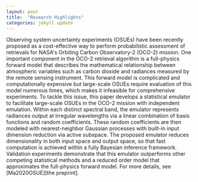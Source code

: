```yaml
---
layout: post
title:  "Research Highlights"
categories: jekyll update
---
```


Observing system uncertainty experiments (OSUEs) have been recently proposed as a cost-effective way to perform probabilistic assessment of retrievals for NASA's Orbiting Carbon Observatory-2 (OCO-2) mission. One important component in the OCO-2 retrieval algorithm is a full-physics forward model that describes the mathematical relationship between atmospheric variables such as carbon dioxide and radiances measured by the remote sensing instrument. This forward model is complicated and computationally expensive but large-scale OSUEs require evaluation of this model numerous times, which makes it infeasible for comprehensive experiments. To tackle this issue, this paper develops a statistical emulator to facilitate large-scale OSUEs in the OCO-2 mission with independent emulation. Within each distinct spectral band, the emulator represents radiances output at irregular wavelengths via a linear combination of basis functions and random coefficients. These random coefficients are then modeled with nearest-neighbor Gaussian processes with built-in input dimension reduction via active subspace. The proposed emulator reduces dimensionality in both input space and output space, so that fast computation is achieved within a fully Bayesian inference framework. Validation experiments demonstrate that this emulator outperforms other competing statistical methods and a reduced order model that approximates the full-physics forward model. For more details, see [Ma2020OSUE][the preprint].  

[Ma2020OSUE]: https://arxiv.org/abs/1911.09274 
